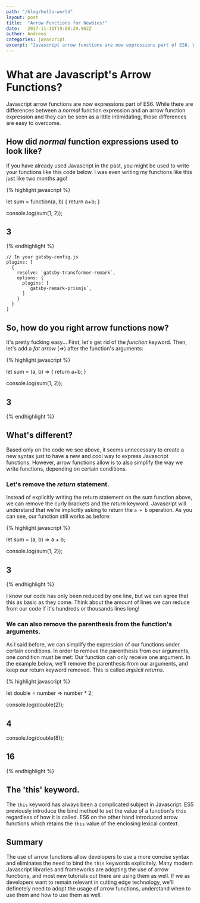 ```yaml
---
path: "/blog/hello-world"
layout: post
title:  "Arrow Functions for Newbies!"
date:   2017-11-11T19:08:29.962Z
author: Andreas
categories: javascript
excerpt: "Javascript arrow functions are now expressions part of ES6. While there are differences between a *normal* function expression and an arrow function expression and they can be seen as a little intimidating, those differences are easy to overcome."
---
```


# What are Javascript's Arrow Functions?

Javascript arrow functions are now expressions part of ES6. While there are differences between a *normal* function expression and an arrow function expression and they can be seen as a little intimidating, those differences are easy to overcome.

## How did *normal* function expressions used to look like?

If you have already used Javascript in the past, you might be used to write your functions like this code below. I was even writing my functions like this just like two months ago!

{% highlight javascript %}

let sum = function(a, b) {
  return a+b;
}

console.log(sum(1, 2));

## 3

{% endhighlight %}

```javascript{numberLines: true}
// In your gatsby-config.js
plugins: [
  {
    resolve: `gatsby-transformer-remark`,
    options: {
      plugins: [
        `gatsby-remark-prismjs`,
      ]
    }
  }
]
```

## So, how do you right arrow functions now?

It's pretty fucking easy... First, let's get rid of the *function* keyword. Then, let's add a *fat arrow* (=>) after the function's arguments:

{% highlight javascript %}

let sum = (a, b) => {
  return a+b;
}

console.log(sum(1, 2));

## 3

{% endhighlight %}

## What's different?

Based only on the code we see above, it seems unnecessary to create a new syntax just to have a new and cool way to express Javascript functions. However, arrow functions allow is to also simplify the way we write functions, depending on certain conditions.

### Let's remove the *return* statement.

Instead of explicitly writing the return statement on the sum function above, we can remove the curly brackets and the *return* keyword. Javascript will understand that we're implicitly asking to return the `a + b` operation. As you can see, our function still works as before:

{% highlight javascript %}

let sum = (a, b) => a + b;

console.log(sum(1, 2));

## 3

{% endhighlight %}

I know our code has only been reduced by one line, but we can agree that this as basic as they come. Think about the amount of lines we can reduce from our code if it's hundreds or thousands lines long!

### We can also remove the parenthesis from the function's arguments.

As I said before, we can simplify the expression of our functions under certain conditions. In order to remove the parenthesis from our arguments, one condition must be met: Our function can only receive one argument. In the example below, we'll remove the parenthesis from our arguments, and keep our return keyword removed. This is called *implicit returns*.

{% highlight javascript %}

let double = number => number * 2;

console.log(double(2));

## 4

console.log(double(8));

## 16

{% endhighlight %}

## The 'this' keyword.

The `this` keyword has always been a complicated subject in Javascript. ES5 previously introduce the bind method to set the value of a function's `this` regardless of how it is called. ES6 on the other hand introduced arrow functions which retains the `this` value of the enclosing lexical context.

## Summary

The use of arrow functions allow developers to use a more concise syntax and eliminates the need to bind the `this` keywords explicitely. Many modern Javascript libraries and frameworks are adopting the use of arrow functions, and most new tutorials out there are using them as well. If we as developers want to remain relevant in cutting edge technology, we'll definetely need to adopt the usage of arrow functions, understand when to use them and how to use them as well.